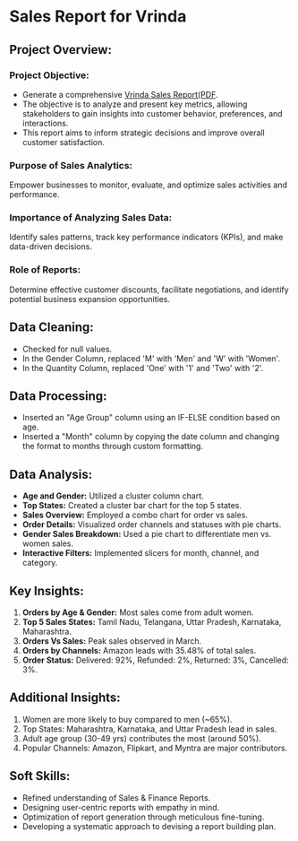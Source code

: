 # Sales Report for Vrinda

## Project Overview:

### Project Objective:
  - Generate a comprehensive [Vrinda Sales Report(PDF](https://github.com/sahilparab1408/Excel-Project-2/blob/main/Vrinda%20Store%20Data%20Analysis.pdf).
  - The objective is to analyze and present key metrics, allowing stakeholders to gain insights into customer behavior, preferences, and interactions.
  - This report aims to inform strategic decisions and improve overall customer satisfaction.
 

### Purpose of Sales Analytics:
Empower businesses to monitor, evaluate, and optimize sales activities and performance.

### Importance of Analyzing Sales Data:
Identify sales patterns, track key performance indicators (KPIs), and make data-driven decisions.

### Role of Reports:
Determine effective customer discounts, facilitate negotiations, and identify potential business expansion opportunities.

## Data Cleaning:

- Checked for null values.
- In the Gender Column, replaced 'M' with 'Men' and 'W' with 'Women'.
- In the Quantity Column, replaced 'One' with '1' and 'Two' with '2'.

## Data Processing:

- Inserted an "Age Group" column using an IF-ELSE condition based on age.
- Inserted a "Month" column by copying the date column and changing the format to months through custom formatting.

## Data Analysis:

- **Age and Gender:** Utilized a cluster column chart.
- **Top States:** Created a cluster bar chart for the top 5 states.
- **Sales Overview:** Employed a combo chart for order vs sales.
- **Order Details:** Visualized order channels and statuses with pie charts.
- **Gender Sales Breakdown:** Used a pie chart to differentiate men vs. women sales.
- **Interactive Filters:** Implemented slicers for month, channel, and category.

## Key Insights:

1. **Orders by Age & Gender:** Most sales come from adult women.
2. **Top 5 Sales States:** Tamil Nadu, Telangana, Uttar Pradesh, Karnataka, Maharashtra.
3. **Orders Vs Sales:** Peak sales observed in March.
4. **Orders by Channels:** Amazon leads with 35.48% of total sales.
5. **Order Status:** Delivered: 92%, Refunded: 2%, Returned: 3%, Cancelled: 3%.

## Additional Insights:

1. Women are more likely to buy compared to men (~65%).
2. Top States: Maharashtra, Karnataka, and Uttar Pradesh lead in sales.
3. Adult age group (30-49 yrs) contributes the most (around 50%).
4. Popular Channels: Amazon, Flipkart, and Myntra are major contributors.

## Soft Skills:

- Refined understanding of Sales & Finance Reports.
- Designing user-centric reports with empathy in mind.
- Optimization of report generation through meticulous fine-tuning.
- Developing a systematic approach to devising a report building plan.

